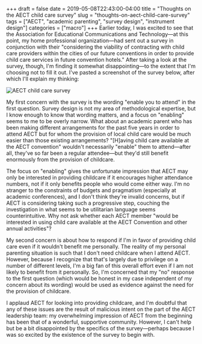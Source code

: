 +++ 
draft = false
date = 2019-05-08T22:43:00-04:00
title = "Thoughts on the AECT child care survey"
slug = "thoughts-on-aect-child-care-survey" 
tags = ["AECT", "academic parenting", "survey design", "instrument design"]
categories = ["macro"]
+++
Earlier today, I was excited to see that the Association for Educational Communications and Technology—at this point, my home professional organization—had sent out a survey in conjunction with their "considering the viability of contracting with child care providers within the cities of our future conventions in order to provide child care services in future convention hotels." After taking a look at the survey, though, I'm finding it somewhat disappointing—to the extent that I'm choosing not to fill it out. I've pasted a screenshot of the survey below, after which I'll explain my thinking:

![AECT child care survey](https://spencergreenhalgh.com/AECT-child-care-survey.png)

My first concern with the survey is the wording "enable you to attend" in the first question. Survey design is not my area of methodological expertise, but I know enough to know that wording matters, and a focus on "enabling" seems to me to be overly narrow. What about an academic parent who has been making different arrangements for the past five years in order to attend AECT but for whom the provision of local child care would be much easier than those existing arrangements? "[H]aving child care available at the AECT convention" wouldn't necessarily "enable" them to attend—after all, they've so far been a regular attendee—but they'd still benefit enormously from the provision of childcare.

The focus on "enabling" gives the unfortunate impression that AECT may only be interested in providing childcare if it encourages higher attendance numbers, not if it only benefits people who would come either way. I'm no stranger to the constraints of budgets and pragmatism (especially at academic conferences), and I don't think they're invalid concerns, but if AECT is considering taking such a progressive step, couching the investigation in what seems to be utilitarian language seems counterintuitive. Why not ask whether each AECT member "would be interested in using child care available at the AECT Convention and other annual activities"? 

My second concern is about how to respond if I'm in favor of providing child care even if it wouldn't benefit me personally. The reality of my personal parenting situation is such that I don't need childcare when I attend AECT. However, because I recognize that that's largely due to privilege on a number of different levels, I'm a big fan of this overall effort even if I am not likely to benefit from it personally. So, I'm concerned that my "no" response to the first question (which would be honest in my case independent of my concern about its wording) would be used as evidence against the need for the provision of childcare. 

I applaud AECT for looking into providing childcare, and I'm doubtful that any of these issues are the result of malicious intent on the part of the AECT leadership team: my overwhelming impression of AECT from the beginning has been that of a wonderful, supportive community. However, I can't help but be a bit disappointed by the specifics of the survey—perhaps because I was so excited by the existence of the survey to begin with. 